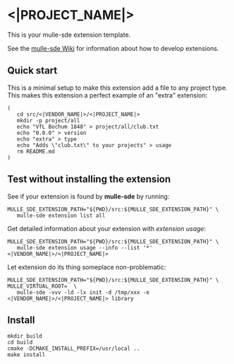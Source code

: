 # <|PROJECT_NAME|>

This is your mulle-sde extension template.

See the [mulle-sde Wiki](https://github.com/mulle-sde/mulle-sde/wiki) for
information about how to develop extensions.


## Quick start

This is a minimal setup to make this extension add a file to any project type.
This makes this extension a perfect example of an "extra" extension:

```
(
   cd src/<|VENDOR_NAME|>/<|PROJECT_NAME|>
   mkdir -p project/all
   echo "VfL Bochum 1848" > project/all/club.txt
   echo "0.0.0" > version
   echo "extra" > type
   echo "Adds \"club.txt\" to your projects" > usage
   rm README.md
)
```


## Test without installing the extension

See if your extension is found by **mulle-sde** by running:

```
MULLE_SDE_EXTENSION_PATH="${PWD}/src:${MULLE_SDE_EXTENSION_PATH}" \
   mulle-sde extension list all
```

Get detailed information about your extension with *extension usage*:

```
MULLE_SDE_EXTENSION_PATH="${PWD}/src:${MULLE_SDE_EXTENSION_PATH}" \
   mulle-sde extension usage --info --list '*' <|VENDOR_NAME|>/<|PROJECT_NAME|>
```

Let extension do its thing someplace non-problematic:

```
MULLE_SDE_EXTENSION_PATH="${PWD}/src:${MULLE_SDE_EXTENSION_PATH}" \
MULLE_VIRTUAL_ROOT=  \
   mulle-sde -vvv -ld -lx init -d /tmp/xxx -e <|VENDOR_NAME|>/<|PROJECT_NAME|> library
```

## Install

```
mkdir build
cd build
cmake -DCMAKE_INSTALL_PREFIX=/usr/local ..
make install
```
